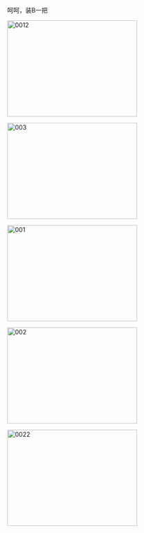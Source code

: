 <!--
author: qingliangcn
date: 2013-06-20
title: 给博客设计的几个logo
tags: 
category: 暂未分类
status: publish
summary: 呵呵，装B一把
-->

呵呵，装B一把

<a href="http://www.qingliangcn.com/blog/blog/wp-content/uploads/2013/06/00121.jpg"><img src="http://www.qingliangcn.com/blog/blog/wp-content/uploads/2013/06/00121-300x221.jpg" alt="0012" width="300" height="221" class="alignnone size-medium wp-image-395" /></a>
<!--more-->
<a href="http://www.qingliangcn.com/blog/blog/wp-content/uploads/2013/06/003.jpg"><img src="http://www.qingliangcn.com/blog/blog/wp-content/uploads/2013/06/003-300x221.jpg" alt="003" width="300" height="221" class="alignnone size-medium wp-image-396" /></a>

<a href="http://www.qingliangcn.com/blog/blog/wp-content/uploads/2013/06/001.jpg"><img src="http://www.qingliangcn.com/blog/blog/wp-content/uploads/2013/06/001-300x221.jpg" alt="001" width="300" height="221" class="alignnone size-medium wp-image-397" /></a>

<a href="http://www.qingliangcn.com/blog/blog/wp-content/uploads/2013/06/002.jpg"><img src="http://www.qingliangcn.com/blog/blog/wp-content/uploads/2013/06/002-300x221.jpg" alt="002" width="300" height="221" class="alignnone size-medium wp-image-398" /></a>

<a href="http://www.qingliangcn.com/blog/blog/wp-content/uploads/2013/06/0022.jpg"><img src="http://www.qingliangcn.com/blog/blog/wp-content/uploads/2013/06/0022-300x221.jpg" alt="0022" width="300" height="221" class="alignnone size-medium wp-image-399" /></a>

